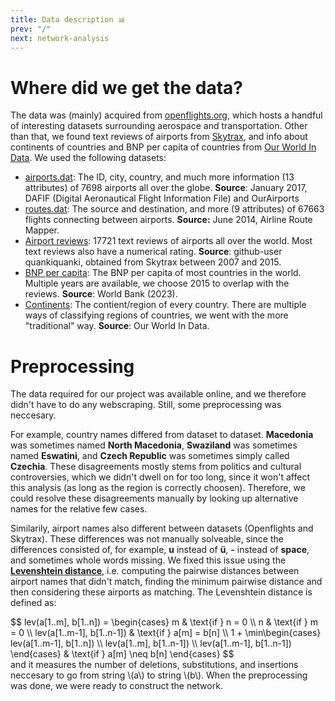 ```yaml
---
title: Data description 📊
prev: "/"
next: network-analysis
---
```


# Where did we get the data?
The data was (mainly) acquired from [openflights.org](https://openflights.org/data.php), which hosts a handful of interesting datasets surrounding aerospace and transportation. Other than that, we found text reviews of airports from [Skytrax](https://skytraxratings.com/), and info about continents of countries and BNP per capita of countries from [Our World In Data](https://ourworldindata.org/). 
We used the following datasets:

* [airports.dat](https://raw.githubusercontent.com/jpatokal/openflights/master/data/airports.dat): The ID, city, country, and much more information (13 attributes) of 7698 airports all over the globe. **Source**: January 2017, DAFIF (Digital Aeronautical Flight Information File) and OurAirports
* [routes.dat](https://raw.githubusercontent.com/jpatokal/openflights/master/data/routes.dat): The source and destination, and more (9 attributes) of 67663 flights connecting between airports. **Source:** June 2014, Airline Route Mapper.
* [Airport reviews](https://github.com/quankiquanki/skytrax-reviews-dataset): 17721 text reviews of airports all over the world. Most text reviews also have a numerical rating. **Source**: github-user quankiquanki, obtained from Skytrax between 2007 and 2015.
* [BNP per capita](https://ourworldindata.org/grapher/gdp-per-capita-worldbank?time=2015): The BNP per capita of most countries in the world. Multiple years are available, we choose 2015 to overlap with the reviews. **Source**: World Bank (2023).
* [Continents](https://ourworldindata.org/world-region-map-definitions): The contient/region of every country. There are multiple ways of classifying regions of countries, we went with the more "traditional" way. **Source**: Our World In Data. 

# Preprocessing
The data required for our project was available online, and we therefore didn't have to do any webscraping. Still, some preprocessing was neccesary. 

For example, country names differed from dataset to dataset. **Macedonia** was sometimes named **North Macedonia**, **Swaziland** was sometimes named **Eswatini**, and **Czech Republic** was sometimes simply called **Czechia**. These disagreements mostly stems from politics and cultural controversies, which we didn't dwell on for too long, since it won't affect this analysis (as long as the region is correctly choosen). Therefore, we could resolve these disagreements manually by looking up alternative names for the relative few cases.

Similarily, airport names also different between datasets (Openflights and Skytrax). These differences was not manually solveable, since the differences consisted of, for example, **u** instead of **ü**, **-** instead of **space**, and sometimes whole words missing. We fixed this issue using the [**Levenshtein distance**](https://en.wikipedia.org/wiki/Levenshtein_distance), i.e. computing the pairwise distances between airport names that didn't match, finding the minimum pairwise distance and then considering these airports as matching. The Levenshtein distance is defined as:
<div>
$$
lev(a[1..m], b[1..n]) = 
\begin{cases} 
m & \text{if } n = 0 \\
n & \text{if } m = 0 \\
lev(a[1..m-1], b[1..n-1]) & \text{if } a[m] = b[n] \\
1 + \min\begin{cases}
lev(a[1..m-1], b[1..n]) \\
lev(a[1..m], b[1..n-1]) \\
lev(a[1..m-1], b[1..n-1])
\end{cases} & \text{if } a[m] \neq b[n]
\end{cases}
$$
</div>
and it measures the number of deletions, substitutions, and insertions neccesary to go from string \(a\) to string \(b\). 
When the preprocessing was done, we were ready to construct the network. 